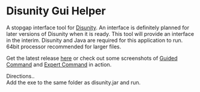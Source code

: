 Disunity Gui Helper
=========
A stopgap interface tool for [Disunity](https://github.com/ata4/disunity). An interface is definitely planned for later versions of Disunity when it is ready. This tool will provide an interface in the interim.
Disunity and Java are required for this application to run. 64bit processor recommended for larger files.

Get the latest release [here](https://github.com/Scrivener07/DisunityGuiHelper/releases) or check out some screenshots of [Guided Command](http://i1268.photobucket.com/albums/jj569/Scrivener07/Gcmd.png) and 
[Expert Command](http://i1268.photobucket.com/albums/jj569/Scrivener07/Ecmd.png) in action.

Directions..  
Add the exe to the same folder as disunity.jar and run.

